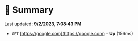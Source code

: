 # 📖 Summary
Last updated: **9/2/2023, 7:08:43 PM**

- `GET` [https://google.com](https://google.com) - **Up** (156ms)
